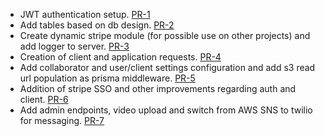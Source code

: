 - JWT authentication setup. [PR-1](https://github.com/SERGIOALGO/bit4care-api/pull/1)
- Add tables based on db design. [PR-2](https://github.com/SERGIOALGO/bit4care-api/pull/2)
- Create dynamic stripe module (for possible use on other projects) and add logger to server. [PR-3](https://github.com/SERGIOALGO/bit4care-api/pull/3)
- Creation of client and application requests. [PR-4](https://github.com/SERGIOALGO/bit4care-api/pull/4)
- Add collaborator and user/client settings configuration and add s3 read url population as prisma middleware. [PR-5](https://github.com/SERGIOALGO/bit4care-api/pull/5)
- Addition of stripe SSO and other improvements regarding auth and client. [PR-6](https://github.com/SERGIOALGO/bit4care-api/pull/6)
- Add admin endpoints, video upload and switch from AWS SNS to twilio for messaging. [PR-7](https://github.com/AndyHernandez-Ksquare/bit4care-api/pull/7)
